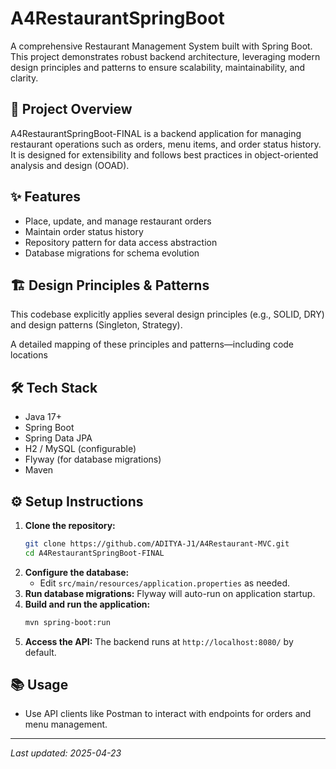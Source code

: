 # A4RestaurantSpringBoot

A comprehensive Restaurant Management System built with Spring Boot. This project demonstrates robust backend architecture, leveraging modern design principles and patterns to ensure scalability, maintainability, and clarity.

## 🚀 Project Overview
A4RestaurantSpringBoot-FINAL is a backend application for managing restaurant operations such as orders, menu items, and order status history. It is designed for extensibility and follows best practices in object-oriented analysis and design (OOAD).

## ✨ Features
- Place, update, and manage restaurant orders
- Maintain order status history
- Repository pattern for data access abstraction
- Database migrations for schema evolution

## 🏗️ Design Principles & Patterns
This codebase explicitly applies several design principles (e.g., SOLID, DRY) and design patterns (Singleton, Strategy).

A detailed mapping of these principles and patterns—including code locations 

## 🛠️ Tech Stack
- Java 17+
- Spring Boot
- Spring Data JPA
- H2 / MySQL (configurable)
- Flyway (for database migrations)
- Maven

## ⚙️ Setup Instructions
1. **Clone the repository:**
   ```bash
   git clone https://github.com/ADITYA-J1/A4Restaurant-MVC.git
   cd A4RestaurantSpringBoot-FINAL
   ```
2. **Configure the database:**
   - Edit `src/main/resources/application.properties` as needed.
3. **Run database migrations:**
   Flyway will auto-run on application startup.
4. **Build and run the application:**
   ```bash
   mvn spring-boot:run
   ```
5. **Access the API:**
   The backend runs at `http://localhost:8080/` by default.

## 📚 Usage
- Use API clients like Postman to interact with endpoints for orders and menu management.

---
*Last updated: 2025-04-23*
